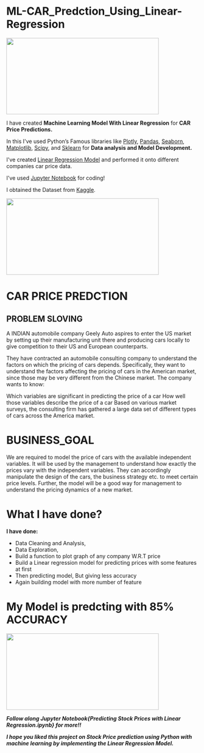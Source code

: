 # ML-CAR_Predction_Using_Linear-Regression

<img src="https://miro.medium.com/max/1200/1*ZOcUPrSXLYucFxppoI-dYg.png" width="400" height="200">

I have created **Machine Learning Model With Linear Regression** for **CAR Price Predictions.**

In this I've used Python’s Famous libraries like [Plotly](https://www.geeksforgeeks.org/getting-started-with-plotly-python/#:~:text=The%20Plotly%20Python%20library%20is%20an%20interactive%20open%2Dsource%20library.&text=plotly%20graph%20objects%20are%20a,histograms%2C%20pie%20charts%2C%20etc.), [Pandas](https://pandas.pydata.org/), [Seaborn](https://seaborn.pydata.org/), [Matplotlib](https://matplotlib.org/), [Scipy](https://www.scipy.org/), and [Sklearn](https://scikit-learn.org/) for **Data analysis and Model Development.**

I've created [Linear Regression Model](https://www.geeksforgeeks.org/ml-linear-regression/) and performed it onto different companies car price data.

I've used [Jupyter Notebook](https://jupyter.org/) for coding!

I obtained the Dataset from [Kaggle](https://www.kaggle.com/hellbuoy/car-price-prediction).

<img src="https://encrypted-tbn0.gstatic.com/images?q=tbn:ANd9GcQ6vTKVWc8EcL3eWDEFreLRHdYMJXjAGEljhz8RANRNsxyCfDvly5mK0N5RAUreBBm-Qg&usqp=CAU" width="400" height="200">

# CAR PRICE PREDCTION 

## PROBLEM SLOVING 

A INDIAN automobile company Geely Auto aspires to enter the US market by setting up their manufacturing unit there and producing cars locally to give competition to their US and European counterparts.

They have contracted an automobile consulting company to understand the factors on which the pricing of cars depends. Specifically, they want to understand the factors affecting the pricing of cars in the American market, since those may be very different from the Chinese market. The company wants to know:

Which variables are significant in predicting the price of a car How well those variables describe the price of a car Based on various market surveys, the consulting firm has gathered a large data set of different types of cars across the America market.


# BUSINESS_GOAL

We are required to model the price of cars with the available independent variables. It will be used by the management to understand how exactly the prices vary with the independent variables. They can accordingly manipulate the design of the cars, the business strategy etc. to meet certain price levels. Further, the model will be a good way for management to understand the pricing dynamics of a new market.

# What I have done?

**I have done:**
  * Data Cleaning and Analysis,
  * Data Exploration,
  * Build a function to plot graph of any company W.R.T price 
  * Build a Linear regression model for predicting prices with some features at first
  * Then predicting model, But giving less accuracy
  * Again building model with more number of feature


# My Model is predcting with 85% ACCURACY


<img src="https://i.imgur.com/9SJHwJr.png" width="400" height="200">


***Follow along Jupyter Notebook{Predicting Stock Prices with Linear Regression.ipynb} for more!!***

 ***I hope you liked this project on Stock Price prediction using Python with machine learning by implementing the Linear Regression Model.***
